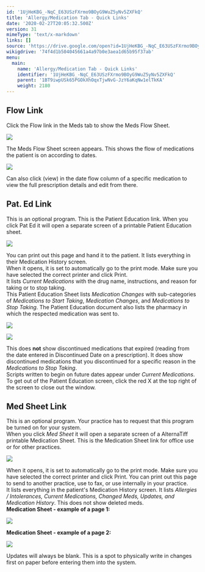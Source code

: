 ```yaml
---
id: '1UjHeKBG_-NqC_E63USzFXrmo9BOyG9WuZ5yNv5ZXFkQ'
title: 'Allergy/Medication Tab - Quick Links'
date: '2020-02-27T20:05:32.500Z'
version: 31
mimeType: 'text/x-markdown'
links: []
source: 'https://drive.google.com/open?id=1UjHeKBG_-NqC_E63USzFXrmo9BOyG9WuZ5yNv5ZXFkQ'
wikigdrive: '74f4d1b504045661a4a97b0e3aea1d65b95f37ab'
menu:
  main:
    name: 'Allergy/Medication Tab - Quick Links'
    identifier: '1UjHeKBG_-NqC_E63USzFXrmo9BOyG9WuZ5yNv5ZXFkQ'
    parent: '1BT9iwpUSk65PGOkXhOqxTjwNvG-JzY6aKqNw1elTkKA'
    weight: 2180
---
```

## Flow Link  
  
Click the Flow link in the Meds tab to show the Meds Flow Sheet.
  
![](../allergy-medication-tab-quick-links.assets/b4ec488781ad17ecd95455860cf02b9f.png)  

The Meds Flow Sheet screen appears. This shows the flow of medications the patient is on according to dates.
  
![](../allergy-medication-tab-quick-links.assets/65691d7198e0aedebf64c3008758b813.png)  

Can also click (view) in the date flow column of a specific medication to view the full prescription details and edit from there.
  
## Pat. Ed Link  
  
This is an optional program. This is the Patient Education link. When you click Pat Ed it will open a separate screen of a printable Patient Education sheet.
  
![](../allergy-medication-tab-quick-links.assets/ec4a016c72e077755bc4e2decac06277.png)  

You can print out this page and hand it to the patient. It lists everything in their Medication History screen.  
When it opens, it is set to automatically go to the print mode. Make sure you have selected the correct printer and click Print.  
It lists *Current Medications* with the drug name, instructions, and reason for taking or to stop taking.  
This Patient Education Sheet lists *Medication Changes* with sub-categories of *Medications to Start Taking*, *Medication Changes*, and *Medications to Stop Taking*. The Patient Education document also lists the pharmacy in which the respected medication was sent to.
  
![](../allergy-medication-tab-quick-links.assets/930efaac7f50f4f9c639e108f9b114d8.png)  

  
![](../allergy-medication-tab-quick-links.assets/7bd710c5eb077c34ae9a6dd4d71e55c0.png)  

This does **not** show discontinued medications that expired (reading from the date entered in Discontinued Date on a prescription). It does show discontinued medications that you discontinued for a specific reason in the *Medications to Stop Taking*.  
Scripts written to begin on future dates appear under *Current Medications*.  
To get out of the Patient Education screen, click the red X at the top right of the screen to close out the window.
  
## Med Sheet Link  
  
This is an optional program. Your practice has to request that this program be turned on for your system.  
When you click *Med Sheet* it will open a separate screen of a AlternaTiff printable Medication Sheet. This is the Medication Sheet link for office use or for other practices.
  
![](../allergy-medication-tab-quick-links.assets/ec4a016c72e077755bc4e2decac06277.png)  

When it opens, it is set to automatically go to the print mode. Make sure you have selected the correct printer and click Print. You can print out this page to send to another practice, use to fax, or use internally in your practice.  
It lists everything in the patient's Medication History screen. It lists *Allergies / Intolerances, Current Medications, Changed Meds, Updates, and Medication History*. This does not show deleted meds.  
**Medication Sheet - example of a page 1:**
  
![](../allergy-medication-tab-quick-links.assets/7bd2ff9203fc1d00ffcbc4c046709abd.png)  

**Medication Sheet - example of a page 2:**
  
![](../allergy-medication-tab-quick-links.assets/87534fa53ca867dde9e65212fc8a9e6d.png)  

Updates will always be blank. This is a spot to physically write in changes first on paper before entering them into the system.
